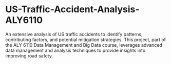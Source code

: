 # US-Traffic-Accident-Analysis-ALY6110
An extensive analysis of US traffic accidents to identify patterns, contributing factors, and potential mitigation strategies. This project, part of the ALY 6110 Data Management and Big Data course, leverages advanced data management and analysis techniques to provide insights into improving road safety.
